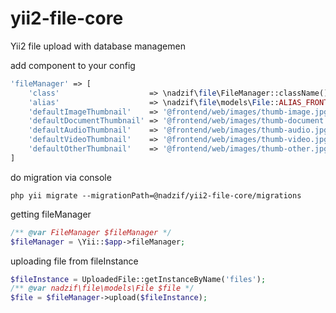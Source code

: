 # yii2-file-core

Yii2 file upload with database managemen

add component to your config

```php
'fileManager' => [
    'class'                    => \nadzif\file\FileManager::className(),
    'alias'                    => \nadzif\file\models\File::ALIAS_FRONTEND,
    'defaultImageThumbnail'    => '@frontend/web/images/thumb-image.jpg',
    'defaultDocumentThumbnail' => '@frontend/web/images/thumb-document.jpg',
    'defaultAudioThumbnail'    => '@frontend/web/images/thumb-audio.jpg',
    'defaultVideoThumbnail'    => '@frontend/web/images/thumb-video.jpg',
    'defaultOtherThumbnail'    => '@frontend/web/images/thumb-other.jpg',
]
```

do migration via console
```
php yii migrate --migrationPath=@nadzif/yii2-file-core/migrations
```

getting fileManager
```php
/** @var FileManager $fileManager */
$fileManager = \Yii::$app->fileManager;
```

uploading file from fileInstance
```php
$fileInstance = UploadedFile::getInstanceByName('files');
/** @var nadzif\file\models\File $file */
$file = $fileManager->upload($fileInstance);
```
